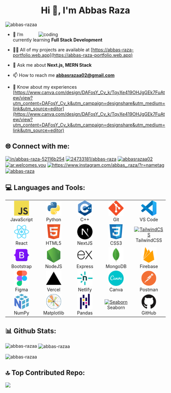 <h1 align="center">Hi 👋, I'm Abbas Raza</h1>
<p align="left"> <img src="https://komarev.com/ghpvc/?username=abbas-razaa&label=Profile%20views&color=0e75b6&style=flat" alt="abbas-razaa" /> </p>
<img align="right" alt="coding" width="400" src="https://i.pinimg.com/originals/cd/59/d6/cd59d626dc86397fe45080e6e9c7027d.gif">

- 🌱 I’m currently learning **Full Stack Development**

- 👨‍💻 All of my projects are available at [https://abbas-raza-portfolio.web.app](https://abbas-raza-portfolio.web.app)

- 💬 Ask me about **Next.js, MERN Stack**

- 📫 How to reach me **abbasrazaa02@gmail.com**

- 📄 Know about my experiences [https://www.canva.com/design/DAFosY_Cv_k/TqyXe419OHJgGEk7FuAtew/view?utm_content=DAFosY_Cv_k&utm_campaign=designshare&utm_medium=link&utm_source=editor](https://www.canva.com/design/DAFosY_Cv_k/TqyXe419OHJgGEk7FuAtew/view?utm_content=DAFosY_Cv_k&utm_campaign=designshare&utm_medium=link&utm_source=editor)

<h2 align="left">🌐 Connect with me:</h2>
<p align="left">
<a href="https://linkedin.com/in/in/abbas-raza-52116b254" target="blank"><img align="center" src="https://raw.githubusercontent.com/rahuldkjain/github-profile-readme-generator/master/src/images/icons/Social/linked-in-alt.svg" alt="in/abbas-raza-52116b254" height="30" width="40" /></a>
<a href="https://stackoverflow.com/users/24733181/abbas-raza" target="blank"><img align="center" src="https://raw.githubusercontent.com/rahuldkjain/github-profile-readme-generator/master/src/images/icons/Social/stack-overflow.svg" alt="24733181/abbas-raza" height="30" width="40" /></a>
<a href="https://kaggle.com/abbasrazaa02" target="blank"><img align="center" src="https://raw.githubusercontent.com/rahuldkjain/github-profile-readme-generator/master/src/images/icons/Social/kaggle.svg" alt="abbasrazaa02" height="30" width="40" /></a>
<a href="https://fb.com/ar.welcomes.you" target="blank"><img align="center" src="https://raw.githubusercontent.com/rahuldkjain/github-profile-readme-generator/master/src/images/icons/Social/facebook.svg" alt="ar.welcomes.you" height="30" width="40" /></a>
<a href="https://instagram.com/https://www.instagram.com/abbas_.raza/?r=nametag" target="blank"><img align="center" src="https://raw.githubusercontent.com/rahuldkjain/github-profile-readme-generator/master/src/images/icons/Social/instagram.svg" alt="https://www.instagram.com/abbas_.raza/?r=nametag" height="30" width="40" /></a>
<a href="https://www.leetcode.com/abbas-raza" target="blank"><img align="center" src="https://raw.githubusercontent.com/rahuldkjain/github-profile-readme-generator/master/src/images/icons/Social/leet-code.svg" alt="abbas-raza" height="30" width="40" /></a>
</p>

<h2 align="left">💻 Languages and Tools:</h2>
<table>
  <tr>
    <td align="center" width="96">
      <a href="https://developer.mozilla.org/en-US/docs/Web/JavaScript" target="_blank" rel="noreferrer">
        <img src="https://raw.githubusercontent.com/devicons/devicon/master/icons/javascript/javascript-original.svg" width="48" height="48" alt="JavaScript" />
      </a>
      <br>JavaScript
    </td>
    <td align="center" width="96">
      <a href="https://www.python.org/" target="_blank" rel="noreferrer">
        <img src="https://raw.githubusercontent.com/devicons/devicon/master/icons/python/python-original.svg" width="48" height="48" alt="Python" />
      </a>
      <br>Python
    </td>
    <td align="center" width="96">
      <a href="https://docs.microsoft.com/en-us/cpp/?view=msvc-170" target="_blank" rel="noreferrer">
        <img src="https://raw.githubusercontent.com/devicons/devicon/master/icons/cplusplus/cplusplus-original.svg" width="48" height="48" alt="C++" />
      </a>
      <br>C++
    </td>
    <td align="center" width="96">
      <a href="https://git-scm.com/" target="_blank" rel="noreferrer">
        <img src="https://raw.githubusercontent.com/devicons/devicon/master/icons/git/git-original.svg" width="48" height="48" alt="Git" />
      </a>
      <br>Git
    </td>
    <td align="center" width="96">
      <a href="https://code.visualstudio.com/" target="_blank" rel="noreferrer">
        <img src="https://raw.githubusercontent.com/devicons/devicon/master/icons/vscode/vscode-original.svg" width="48" height="48" alt="VS Code" />
      </a>
      <br>VS Code
    </td>
  </tr>
  <tr>
    <td align="center" width="96">
      <a href="https://reactjs.org/" target="_blank" rel="noreferrer">
        <img src="https://raw.githubusercontent.com/devicons/devicon/master/icons/react/react-original.svg" width="48" height="48" alt="React" />
      </a>
      <br>React
    </td>
    <td align="center" width="96">
      <a href="https://developer.mozilla.org/en-US/docs/Glossary/HTML5" target="_blank" rel="noreferrer">
        <img src="https://raw.githubusercontent.com/devicons/devicon/master/icons/html5/html5-original.svg" width="48" height="48" alt="HTML5" />
      </a>
      <br>HTML5
    </td>
    <td align="center" width="96">
      <a href="https://nextjs.org/docs" target="_blank" rel="noreferrer">
        <img src="https://raw.githubusercontent.com/devicons/devicon/master/icons/nextjs/nextjs-original.svg" width="48" height="48" alt="NextJs" />
      </a>
      <br>NextJS
    </td>
    <td align="center" width="96">
      <a href="https://www.w3.org/TR/CSS/#css" target="_blank" rel="noreferrer">
        <img src="https://raw.githubusercontent.com/devicons/devicon/master/icons/css3/css3-original.svg" width="48" height="48" alt="CSS3" />
      </a>
      <br>CSS3
    </td>
    <td align="center" width="96">
      <a href="https://tailwindcss.com/" target="_blank" rel="noreferrer">
        <img src="https://raw.githubusercontent.com/danielcranney/readme-generator/main/public/icons/skills/tailwindcss-colored.svg" width="48" height="48" alt="TailwindCSS" />
      </a>
      <br>TailwindCSS
    </td>
  </tr>
  <tr>
    <td align="center" width="96">
      <a href="https://getbootstrap.com/" target="_blank" rel="noreferrer">
        <img src="https://raw.githubusercontent.com/devicons/devicon/master/icons/bootstrap/bootstrap-original.svg" width="48" height="48" alt="Bootstrap" />
      </a>
      <br>Bootstrap
    </td>
    <td align="center" width="96">
      <a href="https://nodejs.org/en/" target="_blank" rel="noreferrer">
        <img src="https://raw.githubusercontent.com/devicons/devicon/master/icons/nodejs/nodejs-original.svg" width="48" height="48" alt="NodeJS" />
      </a>
      <br>NodeJS
    </td>
    <td align="center" width="96">
      <a href="https://expressjs.com/" target="_blank" rel="noreferrer">
        <img src="https://raw.githubusercontent.com/devicons/devicon/master/icons/express/express-original.svg" width="48" height="48" alt="Express" />
      </a>
      <br>Express
    </td>
    <td align="center" width="96">
      <a href="https://www.mongodb.com/" target="_blank" rel="noreferrer">
        <img src="https://raw.githubusercontent.com/devicons/devicon/master/icons/mongodb/mongodb-original.svg" width="48" height="48" alt="MongoDB" />
      </a>
      <br>MongoDB
    </td>
    <td align="center" width="96">
      <a href="https://firebase.google.com/" target="_blank" rel="noreferrer">
        <img src="https://raw.githubusercontent.com/devicons/devicon/master/icons/firebase/firebase-plain.svg" width="48" height="48" alt="Firebase" />
      </a>
      <br>Firebase
    </td>
  </tr>
  <tr>
    <td align="center" width="96">
      <a href="https://www.figma.com/" target="_blank" rel="noreferrer">
        <img src="https://raw.githubusercontent.com/devicons/devicon/master/icons/figma/figma-original.svg" width="48" height="48" alt="Figma" />
      </a>
      <br>Figma
    </td>
    <td align="center" width="96">
      <a href="https://vercel.com/" target="_blank" rel="noreferrer">
        <img src="https://raw.githubusercontent.com/devicons/devicon/master/icons/vercel/vercel-original.svg" width="48" height="48" alt="Vercel" />
      </a>
      <br>Vercel
    </td>
    <td align="center" width="96">
      <a href="https://www.netlify.com/" target="_blank" rel="noreferrer">
        <img src="https://raw.githubusercontent.com/devicons/devicon/master/icons/netlify/netlify-original.svg" width="48" height="48" alt="Netlify" />
      </a>
      <br>Netlify
    </td>
    <td align="center" width="96">
      <a href="https://www.canva.com/" target="_blank" rel="noreferrer">
        <img src="https://raw.githubusercontent.com/devicons/devicon/master/icons/canva/canva-original.svg" width="48" height="48" alt="Canva" />
      </a>
      <br>Canva
    </td>
    <td align="center" width="96">
      <a href="https://www.postman.com/" target="_blank" rel="noreferrer">
        <img src="https://raw.githubusercontent.com/devicons/devicon/master/icons/postman/postman-original.svg" width="48" height="48" alt="Postman" />
      </a>
      <br>Postman
    </td>
  </tr>
  <tr>
    <td align="center" width="96">
      <a href="https://numpy.org/" target="_blank" rel="noreferrer">
        <img src="https://raw.githubusercontent.com/devicons/devicon/master/icons/numpy/numpy-original.svg" width="48" height="48" alt="NumPy" />
      </a>
      <br>NumPy
    </td>
    <td align="center" width="96">
      <a href="https://matplotlib.org/" target="_blank" rel="noreferrer">
        <img src="https://raw.githubusercontent.com/devicons/devicon/master/icons/matplotlib/matplotlib-original.svg" width="48" height="48" alt="Matplotlib" />
      </a>
      <br>Matplotlib
    </td>
    <td align="center" width="96">
      <a href="https://pandas.pydata.org/" target="_blank" rel="noreferrer">
        <img src="https://raw.githubusercontent.com/devicons/devicon/master/icons/pandas/pandas-original.svg" width="48" height="48" alt="Pandas" />
      </a>
      <br>Pandas
    </td>
    <td align="center" width="96">
      <a href="https://seaborn.pydata.org/" target="_blank" rel="noreferrer">
        <img src="https://raw.githubusercontent.com/mwaskom/seaborn/master/doc/_static/logo-wide-lightbg.svg" width="48" height="48" alt="Seaborn" />
      </a>
      <br>Seaborn
    </td>
    <td align="center" width="96">
      <a href="https://github.com/" target="_blank" rel="noreferrer">
        <img src="https://raw.githubusercontent.com/devicons/devicon/master/icons/github/github-original.svg" width="48" height="48" alt="GitHub" />
      </a>
      <br>GitHub
    </td>
  </tr>
</table>

<h2 align="left">📊 Github Stats:</h2>

<p><img align="left" src="https://github-readme-stats.vercel.app/api/top-langs?username=abbas-razaa&show_icons=true&locale=en&layout=compact" alt="abbas-razaa" /></p>

<p>&nbsp;<img align="center" src="https://github-readme-stats.vercel.app/api?username=abbas-razaa&show_icons=true&locale=en" alt="abbas-razaa" /></p>

<p><img align="center" src="https://github-readme-streak-stats.herokuapp.com/?user=abbas-razaa&" alt="abbas-razaa" /></p>

<h2 align="left">🔝 Top Contributed Repo:</h2>

![](https://github-contributor-stats.vercel.app/api?username=Abbas-Razaa&limit=5&theme=default&combine_all_yearly_contributions=true)
